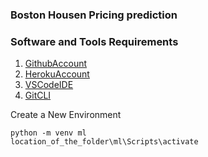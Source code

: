 ### Boston Housen Pricing prediction

### Software and Tools Requirements

1. [GithubAccount](https://github.com)
2. [HerokuAccount](https://heroku.com)
3. [VSCodeIDE](https://code.visualstudio.com)
4. [GitCLI](https://git-scm.com/book/en/v2/Getting-started-The-Command-Line)

Create a New Environment 

```
python -m venv ml
location_of_the_folder\ml\Scripts\activate

```
